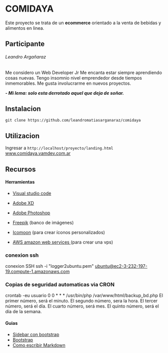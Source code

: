 # COMIDAYA

Este proyecto se trata de un **ecommerce** orientado a la venta de bebidas y alimentos en linea.



## Participante

###### Leandro Argañaraz

Me considero un Web Developer Jr Me encanta estar siempre aprendiendo cosas nuevas. Tengo insomnio nivel emprendedor desde tiempos inmemorables. Me gusta involucrarme en nuevos proyectos. 

***- Mi lema: solo esta derrotado aquel que deja de soñar.***


## Instalacion

```git clone https://github.com/leandromatiasarganaraz/comidaya```



## Utilizacion

Ingresar a ```http://localhost/proyecto/landing.html```
www.comidaya.vamdev.com.ar


## Recursos

#### Herramientas

- [Visual studio code](https://code.visualstudio.com/)
- [Adobe XD](https://www.adobe.com/la/products/xd.html) 
- [Adobe Photoshop](https://www.adobe.com/la/products/photoshop.html?promoid=PC1PQQ5T&mv=other)

- [Freepik](https://www.freepik.es/) (banco de imágenes)
- [Icomoon](https://icomoon.io) (para crear íconos personalizados)
- [AWS amazon web services ]() (para crear una vps)

### conexion ssh 
conexion SSH ssh -i "logger2ubuntu.pem" ubuntu@ec2-3-232-197-19.compute-1.amazonaws.com

### Copias de seguridad automaticas via  CRON
crontab -eu usuario
0 0 * * * /usr/bin/php /var/www/html/backup_bd.php
El primer número, será el minuto.
El segundo número, sera la hora.
El tercer número, será el día.
El cuarto número, será mes.
El quinto número, será el día de la semana.
#### Guias

- [Sidebar con bootstrap](https://bootstrapious.com/p/bootstrap-sidebar)
- [Bootstrap](https://getbootstrap.com/)
- [Como escribir Markdown](https://github.com/adam-p/markdown-here/wiki/Markdown-Cheatsheet#links)


